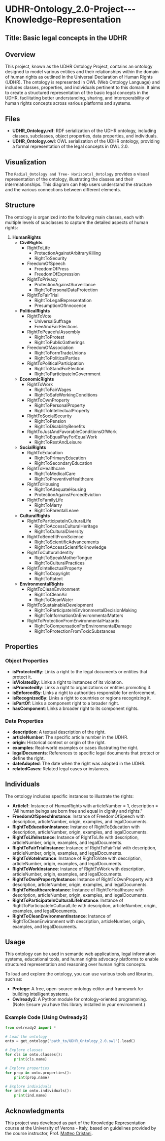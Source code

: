 # UDHR-Ontology_2.0-Project---Knowledge-Representation

## Title: Basic legal concepts in the UDHR


## Overview

This project, known as the UDHR Ontology Project, contains an ontology designed to model various entities and their relationships within the domain of human rights as outlined in the Universal Declaration of Human Rights (UDHR). The ontology is represented in OWL (Web Ontology Language) and includes classes, properties, and individuals pertinent to this domain. It aims to create a structured representation of the basic legal concepts in the UDHR, facilitating better understanding, sharing, and interoperability of human rights concepts across various platforms and systems.

## Files

- **UDHR_Ontology.rdf**: RDF serialization of the UDHR ontology, including classes, subclasses, object properties, data properties, and individuals.
- **UDHR_Ontology.owl**: OWL serialization of the UDHR ontology, providing a formal representation of the legal concepts in OWL 2.0.

## Visualization

The `Radial_Ontology and Tree- Horizontal_Ontology` provides a visual representation of the ontology, illustrating the classes and their interrelationships. This diagram can help users understand the structure and the various connections between different elements.

## Structure

The ontology is organized into the following main classes, each with multiple levels of subclasses to capture the detailed aspects of human rights:

1. **HumanRights**
   - **CivilRights**
     - RightToLife
       - ProtectionAgainstArbitraryKilling
       - RightToSecurity
     - FreedomOfSpeech
       - FreedomOfPress
       - FreedomOfExpression
     - RightToPrivacy
       - ProtectionAgainstSurveillance
       - RightToPersonalDataProtection
     - RightToFairTrial
       - RightToLegalRepresentation
       - PresumptionOfInnocence
   - **PoliticalRights**
     - RightToVote
       - UniversalSuffrage
       - FreeAndFairElections
     - RightToPeacefulAssembly
       - RightToProtest
       - RightToPublicGatherings
     - FreedomOfAssociation
       - RightToFormTradeUnions
       - RightToPoliticalParties
     - RightToPoliticalParticipation
       - RightToStandForElection
       - RightToParticipateInGovernment
   - **EconomicRights**
     - RightToWork
       - RightToFairWages
       - RightToSafeWorkingConditions
     - RightToOwnProperty
       - RightToPersonalProperty
       - RightToIntellectualProperty
     - RightToSocialSecurity
       - RightToPension
       - RightToDisabilityBenefits
     - RightToJustAndFavorableConditionsOfWork
       - RightToEqualPayForEqualWork
       - RightToRestAndLeisure
   - **SocialRights**
     - RightToEducation
       - RightToPrimaryEducation
       - RightToSecondaryEducation
     - RightToHealthcare
       - RightToMedicalCare
       - RightToPreventiveHealthcare
     - RightToHousing
       - RightToAdequateHousing
       - ProtectionAgainstForcedEviction
     - RightToFamilyLife
       - RightToMarry
       - RightToParentalLeave
   - **CulturalRights**
     - RightToParticipateInCulturalLife
       - RightToAccessCulturalHeritage
       - RightToCulturalDiversity
     - RightToBenefitFromScience
       - RightToScientificAdvancements
       - RightToAccessScientificKnowledge
     - RightToCulturalIdentity
       - RightToSpeakMotherTongue
       - RightToCulturalPractices
     - RightToIntellectualProperty
       - RightToCopyright
       - RightToPatent
   - **EnvironmentalRights**
     - RightToCleanEnvironment
       - RightToCleanAir
       - RightToCleanWater
     - RightToSustainableDevelopment
       - RightToParticipateInEnvironmentalDecisionMaking
       - RightToInformationOnEnvironmentalMatters
     - RightToProtectionFromEnvironmentalHazards
       - RightToCompensationForEnvironmentalDamage
       - RightToProtectionFromToxicSubstances

## Properties

### Object Properties

- **isProtectedBy**: Links a right to the legal documents or entities that protect it.
- **isViolatedBy**: Links a right to instances of its violation.
- **isPromotedBy**: Links a right to organizations or entities promoting it.
- **isEnforcedBy**: Links a right to authorities responsible for enforcement.
- **isRecognizedBy**: Links a right to countries or regions recognizing it.
- **isPartOf**: Links a component right to a broader right.
- **hasComponent**: Links a broader right to its component rights.

### Data Properties

- **description**: A textual description of the right.
- **articleNumber**: The specific article number in the UDHR.
- **origin**: Historical context or origin of the right.
- **examples**: Real-world examples or cases illustrating the right.
- **legalDocuments**: References to specific legal documents that protect or define the right.
- **dateAdopted**: The date when the right was adopted in the UDHR.
- **relatedCases**: Related legal cases or instances.

## Individuals

The ontology includes specific instances to illustrate the rights:

- **Article1**: Instance of HumanRights with articleNumber = 1, description = "All human beings are born free and equal in dignity and rights."
- **FreedomOfSpeechInstance**: Instance of FreedomOfSpeech with description, articleNumber, origin, examples, and legalDocuments.
- **RightToEducationInstance**: Instance of RightToEducation with description, articleNumber, origin, examples, and legalDocuments.
- **RightToLifeInstance**: Instance of RightToLife with description, articleNumber, origin, examples, and legalDocuments.
- **RightToFairTrialInstance**: Instance of RightToFairTrial with description, articleNumber, origin, examples, and legalDocuments.
- **RightToVoteInstance**: Instance of RightToVote with description, articleNumber, origin, examples, and legalDocuments.
- **RightToWorkInstance**: Instance of RightToWork with description, articleNumber, origin, examples, and legalDocuments.
- **RightToOwnPropertyInstance**: Instance of RightToOwnProperty with description, articleNumber, origin, examples, and legalDocuments.
- **RightToHealthcareInstance**: Instance of RightToHealthcare with description, articleNumber, origin, examples, and legalDocuments.
- **RightToParticipateInCulturalLifeInstance**: Instance of RightToParticipateInCulturalLife with description, articleNumber, origin, examples, and legalDocuments.
- **RightToCleanEnvironmentInstance**: Instance of RightToCleanEnvironment with description, articleNumber, origin, examples, and legalDocuments.

## Usage

This ontology can be used in semantic web applications, legal information systems, educational tools, and human rights advocacy platforms to enable structured representation and reasoning over human rights concepts.

To load and explore the ontology, you can use various tools and libraries, such as:

- **Protege**: A free, open-source ontology editor and framework for building intelligent systems.
- **Owlready2**: A Python module for ontology-oriented programming. (Note: Ensure you have this library installed in your environment.)

### Example Code (Using Owlready2)

```python
from owlready2 import *

# Load the ontology
onto = get_ontology("path_to/UDHR_Ontology_2.0.owl").load()

# Explore classes
for cls in onto.classes():
    print(cls.name)

# Explore properties
for prop in onto.properties():
    print(prop.name)

# Explore individuals
for ind in onto.individuals():
    print(ind.name)
```


## Acknowledgments

This project was developed as part of the Knowledge Representation course at the University of Verona - Italy, based on guidelines provided by the course instructor, Prof. [Matteo Cristani](https://www.di.univr.it/?ent=persona&id=62&lang=en#tab-didattica).

